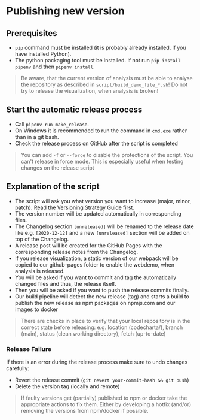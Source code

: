 # Publishing new version

## Prerequisites

-   `pip` command must be installed (it is probably already installed, if you have installed Python).
-   The python packaging tool must be installed. If not run `pip install pipenv` and then `pipenv install`.

> Be aware, that the current version of analysis must be able to analyse the repository as described in `script/build_demo_file_*.sh`! Do not try to release the visualization, when analysis is broken!

## Start the automatic release process

-   Call `pipenv run make_release`.
-   On Windows it is recommended to run the command in `cmd.exe` rather than in a git bash.
-   Check the release process on GitHub after the script is completed

> You can add `-f` or `--force` to disable the protections of the script. You can't release in force mode.
> This is especially useful when testing changes on the release script

## Explanation of the script

-   The script will ask you what version you want to increase (major, minor, patch). Read the [Versioning Strategy Guide](https://maibornwolff.github.io/codecharta/docs/versioning/) first.
-   The version number will be updated automatically in corresponding files.
-   The Changelog section `[unreleased]` will be renamed to the release date like e.g. `[2020-12-12]` and a new `[unreleased]` section will be added on top of the Changelog.
-   A release post will be created for the GitHub Pages with the corresponding release notes from the Changelog.
-   If you release visualization, a static version of our webpack will be copied to our github-pages folder to enable the webdemo, when analysis is released.
-   You will be asked if you want to commit and tag the automatically changed files and thus, the release itself.
-   Then you will be asked if you want to push the release commits finally.
-   Our build pipeline will detect the new release (tag) and starts a build to publish the new release as npm packages on npmjs.com and our images to docker

> There are checks in place to verify that your local repository is in the correct state before releasing:
> e.g. location (codecharta/), branch (main), status (clean working directory), fetch (up-to-date)

### Release Failure

If there is an error during the release process make sure to undo changes carefully:

-   Revert the release commit (`git revert your-commit-hash && git push`)
-   Delete the version tag (locally and remote)

> If faulty versions get (partially) published to npm or docker take the appropriate actions to fix them. Either by
> developing a hotfix (and/or) removing the versions from npm/docker if possible.
